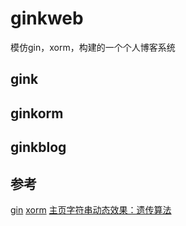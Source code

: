 # ginkweb

模仿gin，xorm，构建的一个个人博客系统

## gink


## ginkorm


## ginkblog

## 参考

[gin](https://github.com/gin-gonic/gin)
[xorm](https://github.com/go-xorm/xorm)
[主页字符串动态效果：遗传算法](https://github.com/huzidaha/home)
